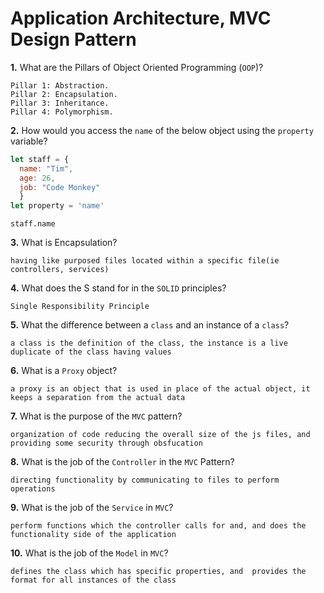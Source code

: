 # Application Architecture, MVC Design Pattern

**1.** What are the Pillars of Object Oriented Programming (`OOP`)?
<!-- enter you answer in the space below -->
```
Pillar 1: Abstraction.
Pillar 2: Encapsulation.
Pillar 3: Inheritance.
Pillar 4: Polymorphism.
```
**2.** How would you access the `name` of the below object using the `property` variable?
```js
let staff = {
  name: "Tim",
  age: 26,
  job: "Code Monkey"
  }
let property = 'name'
```
<!-- enter you answer in the space below -->
```
staff.name
```
**3.** What is Encapsulation?
<!-- enter you answer in the space below -->
```
having like purposed files located within a specific file(ie controllers, services)

```
**4.** What does the S stand for in the `SOLID` principles?
<!-- enter you answer in the space below -->
```
Single Responsibility Principle
```
**5.** What the difference between a `class` and an instance of a `class`?
<!-- enter you answer in the space below -->
```
a class is the definition of the class, the instance is a live duplicate of the class having values
```
**6.** What is a `Proxy` object?
<!-- enter you answer in the space below -->
```
a proxy is an object that is used in place of the actual object, it keeps a separation from the actual data
```

**7.** What is the purpose of the `MVC` pattern?
<!-- enter you answer in the space below -->
```
organization of code reducing the overall size of the js files, and providing some security through obsfucation
```
**8.** What is the job of the `Controller` in the `MVC` Pattern?
<!-- enter you answer in the space below -->
```
directing functionality by communicating to files to perform operations
```

**9.** What is the job of the `Service` in `MVC`?
<!-- enter you answer in the space below -->
```
perform functions which the controller calls for and, and does the functionality side of the application
```
**10.** What is the job of the `Model` in `MVC`?
<!-- enter you answer in the space below -->
```
defines the class which has specific properties, and  provides the format for all instances of the class
```
